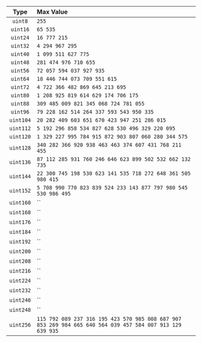 | Type  	| Max Value   	|
|:-:	|:-	|
| `uint8`  	| `255`  	|
| `uint16`  	| `65 535`  	|
| `uint24`  	| `16 777 215`  	|
| `uint32`  	| `4 294 967 295`  	|
| `uint40`  	| `1 099 511 627 775`  	|
| `uint48`  	| `281 474 976 710 655` 	|
| `uint56`  	| `72 057 594 037 927 935`  	|
| `uint64`  	| `18 446 744 073 709 551 615`  	|
| `uint72`  	| `4 722 366 482 869 645 213 695`  	|
| `uint80`  	| `1 208 925 819 614 629 174 706 175`  	|
| `uint88`  	| `309 485 009 821 345 068 724 781 055`  	|
| `uint96`  	| `79 228 162 514 264 337 593 543 950 335`  	|
| `uint104`  	| `20 282 409 603 651 670 423 947 251 286 015`  	|
| `uint112`  	| `5 192 296 858 534 827 628 530 496 329 220 095`  	|
| `uint120`  	| `1 329 227 995 784 915 872 903 807 060 280 344 575`  	|
| `uint128`  	| `340 282 366 920 938 463 463 374 607 431 768 211 455`  	|
| `uint136`  	| `87 112 285 931 760 246 646 623 899 502 532 662 132 735`  	|
| `uint144`  	| `22 300 745 198 530 623 141 535 718 272 648 361 505 980 415`  	|
| `uint152`  	| `5 708 990 770 823 839 524 233 143 877 797 980 545 530 986 495`  	|
| `uint160`  	| ``  	|
| `uint168`  	| ``  	|
| `uint176`  	| ``  	|
| `uint184`  	| ``  	|
| `uint192`  	| ``  	|
| `uint200`  	| ``  	|
| `uint208`  	| ``  	|
| `uint216`  	| ``  	|
| `uint224`  	| ``  	|
| `uint232`  	| ``  	|
| `uint240`  	| ``  	|
| `uint248`  	| ``  	|
| `uint256`  	| `115 792 089 237 316 195 423 570 985 008 687 907 853 269 984 665 640 564 039 457 584 007 913 129 639 935`  	|
